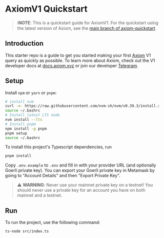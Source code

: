 # AxiomV1 Quickstart

 > ℹ️**NOTE**: This is a quickstart guide for AxiomV1. For the quickstart using the latest version of Axiom, see the [main branch of axiom-quickstart](https://github.com/axiom-crypto/axiom-quickstart).

## Introduction

This starter repo is a guide to get you started making your first [Axiom](https://axiom.xyz) V1 query as quickly as possible. To learn more about Axiom, check out the V1 developer docs at [docs.axiom.xyz](https://docs-v1.axiom.xyz) or join our developer [Telegram](https://t.me/axiom_discuss).

## Setup

Install `npm` or `yarn` or `pnpm`:

```bash
# install nvm
curl -o- https://raw.githubusercontent.com/nvm-sh/nvm/v0.39.3/install.sh | bash
source ~/.bashrc
# Install latest LTS node
nvm install --lts
# Install pnpm
npm install -g pnpm
pnpm setup
source ~/.bashrc
```

To install this project's Typescript dependencies, run

```bash
pnpm install
```

Copy `.env.example` to `.env` and fill in with your provider URL (and optionally Goerli private key).
You can export your Goerli private key in Metamask by going to "Account Details" and then "Export Private Key".

> ⚠️ **WARNING**: Never use your mainnet private key on a testnet! You should never use a private key for an account you have on both mainnet and a testnet.

## Run

To run the project, use the following command:

```bash
ts-node src/index.ts
```
